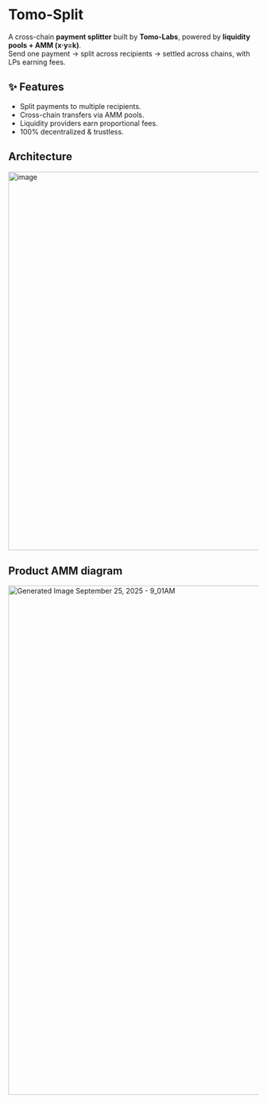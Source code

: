 # Tomo-Split

A cross-chain **payment splitter** built by **Tomo-Labs**, powered by **liquidity pools + AMM (x·y=k)**.  
Send one payment → split across recipients → settled across chains, with LPs earning fees.  


## ✨ Features  
- Split payments to multiple recipients.  
- Cross-chain transfers via AMM pools.  
- Liquidity providers earn proportional fees.  
- 100% decentralized & trustless.  

## Architecture


<img width="1213" height="761" alt="image" src="https://github.com/user-attachments/assets/63365623-ff32-4dd3-980c-63cb5c6e274f" />

## Product AMM diagram
<img width="1024" height="1024" alt="Generated Image September 25, 2025 - 9_01AM" src="https://github.com/user-attachments/assets/becff414-c958-4965-9e58-4855af373612" />


